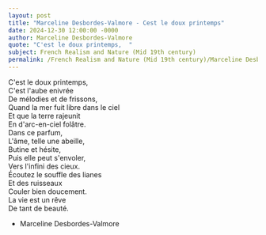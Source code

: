 ```yaml
---
layout: post
title: "Marceline Desbordes-Valmore - Cest le doux printemps"
date: 2024-12-30 12:00:00 -0000
author: Marceline Desbordes-Valmore
quote: "C'est le doux printemps,  "
subject: French Realism and Nature (Mid 19th century)
permalink: /French Realism and Nature (Mid 19th century)/Marceline Desbordes-Valmore/Marceline Desbordes-Valmore - Cest le doux printemps
---
```


C'est le doux printemps,  
C'est l'aube enivrée  
De mélodies et de frissons,  
Quand la mer fuit libre dans le ciel  
Et que la terre rajeunit  
En d'arc-en-ciel folâtre.  
Dans ce parfum,  
L'âme, telle une abeille,  
Butine et hésite,  
Puis elle peut s'envoler,  
Vers l'infini des cieux.  
Écoutez le souffle des lianes  
Et des ruisseaux  
Couler bien doucement.  
La vie est un rêve  
De tant de beauté.

- Marceline Desbordes-Valmore
